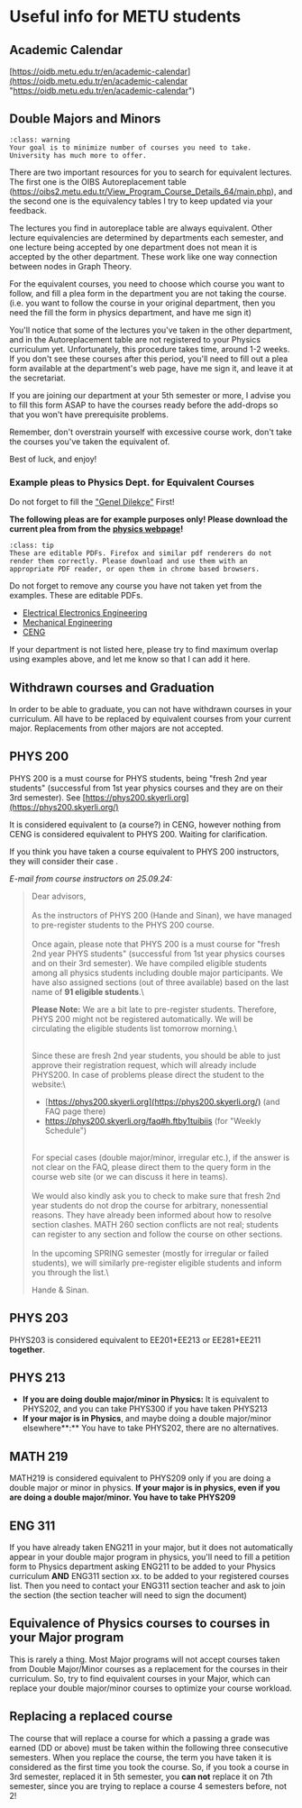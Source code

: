 # Useful info for METU students


## Academic Calendar

[https://oidb.metu.edu.tr/en/academic-calendar](https://oidb.metu.edu.tr/en/academic-calendar "https://oidb.metu.edu.tr/en/academic-calendar")

## Double Majors and Minors
```{admonition} Note carefully!
:class: warning
Your goal is to minimize number of courses you need to take. University has much more to offer.
```



There are two important resources for you to search for equivalent
lectures. The first one is the OIBS Autoreplacement table (<https://oibs2.metu.edu.tr/View_Program_Course_Details_64/main.php>), and the
second one is the equivalency tables I try to keep updated via your
feedback.

The lectures you find in autoreplace table are always equivalent. Other
lecture equivalencies are determined by departments each semester, and
one lecture being accepted by one department does not mean it is
accepted by the other department. These work like one way connection
between nodes in Graph Theory.

For the equivalent courses, you need to choose which course you want to
follow, and fill a plea form in the department you are not taking the
course. (i.e. you want to follow the course in your original department,
then you need the fill the form in physics department, and have me sign
it)

You\'ll notice that some of the lectures you\'ve taken in the other
department, and in the Autoreplacement table are not registered to your
Physics curriculum yet. Unfortunately, this procedure takes time, around
1-2 weeks. If you don\'t see these courses after this period, you\'ll
need to fill out a plea form available at the department\'s web page,
have me sign it, and leave it at the secretariat.

If you are joining our department at your 5th semester or more, I advise
you to fill this form ASAP to have the courses ready before the
add-drops so that you won\'t have prerequisite problems.

Remember, don\'t overstrain yourself with excessive course work, don\'t
take the courses you\'ve taken the equivalent of.

Best of luck, and enjoy!

### Example pleas to Physics Dept. for Equivalent Courses

Do not forget to fill the [\"Genel Dilekçe\"](https://drive.google.com/file/d/1lXfGT9z5LEzipIpwuyZu_GiozwShGo-5/view) First! 

**The following pleas are for example purposes only! Please download the
current plea from from the** [**physics
webpage**](https://phys.metu.edu.tr/tr/formlar)**!**

```{admonition} Tip
:class: tip
These are editable PDFs. Firefox and similar pdf renderers do not render them correctly. Please download and use them with an
appropriate PDF reader, or open them in chrome based browsers.  
```

Do not forget to remove any course you have not taken yet from the examples. These are editable PDFs. 

* [Electrical Electronics Engineering](https://drive.google.com/file/d/1KdtuB6vp8279MjW_kLcm2s0euJqDqgAU/view?usp=drive_link)
* [Mechanical Engineering](https://drive.google.com/file/d/1mHgPunSogue4FU5CaXM5gvf4TbLmR9Or/view?usp=drive_link)
* [CENG](https://drive.google.com/file/d/1Yp9m9_yyJpOFrMLOhhYxmS_G85ap1Xxg/view?usp=drive_link)

If your department is not listed here, please try to find maximum overlap using
examples above, and let me know so that I can add it here. 

## Withdrawn courses and Graduation

In order to be able to graduate, you can not have withdrawn courses in
your curriculum. All have to be replaced by equivalent courses from your
current major. Replacements from other majors are not accepted.

## PHYS 200

PHYS 200 is a must course for PHYS students, being \"fresh 2nd year
students\" (successful from 1st year physics courses and they are on
their 3rd semester). See
[https://phys200.skyerli.org](https://phys200.skyerli.org/)

It is considered equivalent to (a course?) in CENG, however nothing from
CENG is considered equivalent to PHYS 200. Waiting for clarification.

If you think you have taken a course equivalent to PHYS 200 instructors,
they will consider their case .

*E-mail from course instructors on 25.09.24:*

> Dear advisors,\
> \
> As the instructors of PHYS 200 (Hande and Sinan), we have managed to
> pre-register students to the PHYS 200 course. \
> \
> Once again, please note that PHYS 200 is a must course for \"fresh 2nd
> year PHYS students\" (successful from 1st year physics courses and on
> their 3rd semester). We have compiled eligible students among all
> physics students including double major participants. We have also
> assigned sections (out of three available) based on the last name of
> **91 eligible students**.\
> 
>
> **Please Note:** We are a bit late to pre-register students.
> Therefore, PHYS 200 might not be registered automatically. We will be
> circulating the eligible students list tomorrow morning.\
> 
>
> \
> Since these are fresh 2nd year students, you should be able to just
> approve their registration request, which will already include
> PHYS200. In case of problems please direct the student to the
> website:\
> 
>
> -   [https://phys200.skyerli.org](https://phys200.skyerli.org/) (and
>     FAQ page there)
> -   <https://phys200.skyerli.org/faq#h.ftby1tuibiis> (for \"Weekly
>     Schedule\")
>
> \
> For special cases (double major/minor, irregular etc.), if the answer
> is not clear on the FAQ, please direct them to the query form in the
> course web site (or we can discuss it here in teams). \
> \
> We would also kindly ask you to check to make sure that fresh 2nd year
> students do not drop the course for arbitrary, nonessential reasons.
> They have already been informed about how to resolve section clashes.
> MATH 260 section conflicts are not real; students can register to any
> section and follow the course on other sections. \
> \
> In the upcoming SPRING semester (mostly for irregular or failed
> students), we will similarly pre-register eligible students and inform
> you through the list.\
> 
>
> Hande & Sinan.
>


## PHYS 203

PHYS203 is considered equivalent to EE201+EE213 or EE281+EE211
**together**.

## PHYS 213

-   **If you are doing double major/minor in Physics:** It is equivalent
    to PHYS202, and you can take PHYS300 if you have taken PHYS213
-   **If your major is in Physics**, and maybe doing a double
    major/minor elsewhere**:** You have to take PHYS202, there are no
    alternatives.

## MATH 219

MATH219 is considered equivalent to PHYS209 only if you are doing a
double major or minor in physics. **If your major is in physics, even if
you are doing a double major/minor. You have to take PHYS209**

## ENG 311

If you have already taken ENG211 in your major, but it does not
automatically appear in your double major program in physics, you\'ll
need to fill a petition form to Physics department asking ENG211 to be
added to your Physics curriculum **AND** ENG311 section xx. to be added
to your registered courses list. Then you need to contact your ENG311
section teacher and ask to join the section (the section teacher will
need to sign the document)


## Equivalence of Physics courses to courses in your Major program

This is rarely a thing. Most Major programs will not accept courses
taken from Double Major/Minor courses as a replacement for the courses
in their curriculum. So, try to find equivalent courses in your Major,
which can replace your double major/minor courses to optimize your
course workload.

## Replacing a replaced course

The course that will replace a course for which a passing a grade was
earned (DD or above) must be taken within the following three
consecutive semesters. When you replace the course, the term
you have taken it is considered as the first time you took the course.
So, if you took a course in 3rd semester, replaced it in 5th semester,
you **can not** replace it on 7th semester, since you are trying to
replace a course 4 semesters before, not 2!
